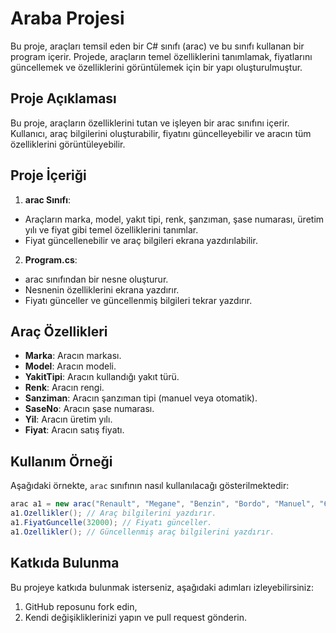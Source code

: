 # Araba Projesi

Bu proje, araçları temsil eden bir C# sınıfı (arac) ve bu sınıfı kullanan bir program içerir. Projede, araçların temel özelliklerini tanımlamak, fiyatlarını güncellemek ve özelliklerini görüntülemek için bir yapı oluşturulmuştur.

## Proje Açıklaması

Bu proje, araçların özelliklerini tutan ve işleyen bir arac sınıfını içerir. Kullanıcı, araç bilgilerini oluşturabilir, fiyatını güncelleyebilir ve aracın tüm özelliklerini görüntüleyebilir.

## Proje İçeriği

1) **arac Sınıfı**:
- Araçların marka, model, yakıt tipi, renk, şanzıman, şase numarası, üretim yılı ve fiyat gibi temel özelliklerini tanımlar.
- Fiyat güncellenebilir ve araç bilgileri ekrana yazdırılabilir.
2) **Program.cs**:
- arac sınıfından bir nesne oluşturur.
- Nesnenin özelliklerini ekrana yazdırır.
- Fiyatı günceller ve güncellenmiş bilgileri tekrar yazdırır.

## Araç Özellikleri

- **Marka**: Aracın markası.
- **Model**: Aracın modeli.
- **YakitTipi**: Aracın kullandığı yakıt türü.
- **Renk**: Aracın rengi.
- **Sanziman**: Aracın şanzıman tipi (manuel veya otomatik).
- **SaseNo**: Aracın şase numarası.
- **Yil**: Aracın üretim yılı.
- **Fiyat**: Aracın satış fiyatı.

## Kullanım Örneği

Aşağıdaki örnekte, `arac` sınıfının nasıl kullanılacağı gösterilmektedir:

```csharp
arac a1 = new arac("Renault", "Megane", "Benzin", "Bordo", "Manuel", "615WE328FEMA1928AM1642", 2016, 25000);
a1.Ozellikler(); // Araç bilgilerini yazdırır.
a1.FiyatGuncelle(32000); // Fiyatı günceller.
a1.Ozellikler(); // Güncellenmiş araç bilgilerini yazdırır.
````

## Katkıda Bulunma 

Bu projeye katkıda bulunmak isterseniz, aşağıdaki adımları izleyebilirsiniz:

1) GitHub reposunu fork edin,
2) Kendi değişikliklerinizi yapın ve pull request gönderin.









